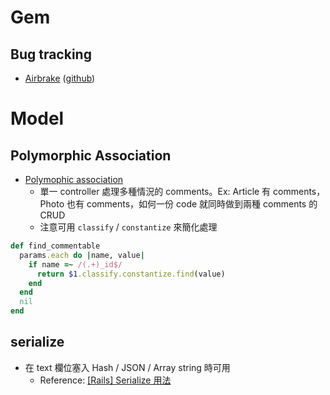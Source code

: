 # Gem
## Bug tracking
- [Airbrake](https://airbrake.io/) ([github](https://github.com/airbrake/airbrake))

# Model
## Polymorphic Association
- [Polymophic association](http://railscasts.com/episodes/154-polymorphic-association)
  - 單一 controller 處理多種情況的 comments。Ex: Article 有 comments，Photo 也有 comments，如何一份 code 就同時做到兩種 comments 的 CRUD
  - 注意可用 `classify` / `constantize` 來簡化處理
```ruby
def find_commentable
  params.each do |name, value|
    if name =~ /(.+)_id$/
      return $1.classify.constantize.find(value)
    end
  end
  nil
end
```

## serialize
- 在 text 欄位塞入 Hash / JSON / Array string 時可用
  - Reference: [[Rails] Serialize 用法](http://wildjcrt.pixnet.net/blog/post/29101760-%5Brails%5D-serialize-%E7%94%A8%E6%B3%95)

